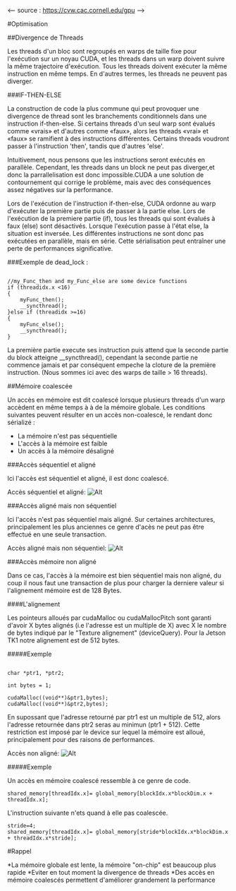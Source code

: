 <-- source : https://cvw.cac.cornell.edu/gpu -->

#Optimisation

##Divergence de Threads

Les threads d'un bloc sont regroupés en warps de taille fixe pour l'exécution sur un noyau CUDA, et les threads dans un warp doivent suivre la même trajectoire d'exécution. Tous les threads doivent exécuter la même instruction en même temps. En d'autres termes, les threads ne peuvent pas diverger.

###IF-THEN-ELSE


La construction de code la plus commune qui peut provoquer une divergence de thread sont les branchements conditionnels dans une instruction if-then-else. Si certains threads d'un seul warp sont évalués comme «vrais» et d'autres comme «faux», alors les threads «vrai» et «faux» se ramifient à des instructions différentes. Certains threads voudront passer à l'instruction 'then', tandis que d'autres 'else'.

Intuitivement, nous pensons que les instructions seront exécutés en parallèle. Cependant, les threads dans un block ne peut pas diverger,et donc la parrallelisation est donc impossible.CUDA a une solution de contournement qui corrige le problème, mais avec des conséquences assez négatives sur la performance.

Lors de l'exécution de l'instruction if-then-else, CUDA ordonne au warp d'exécuter la première partie puis de passer à la partie else. Lors de l'exécution de la premiere partie (if), tous les threads qui sont évalués à faux (else) sont désactivés. Lorsque l'exécution passe à l'état else, la situation est inversée. Les différentes instructions ne sont donc pas exécutées en parallèle, mais en série. Cette sérialisation peut entraîner une perte de performances significative.


###Exemple de dead_lock :

~~~~

//my_Func_then and my_Func_else are some device functions
if (threadidx.x <16)
{
	myFunc_then();
	__syncthread();
}else if (threadidx >=16)
{
	myFunc_else();
	__syncthread();
}

~~~~

La première partie execute ses instruction puis attend que la seconde partie du block atteigne __syncthread(), cependant la seconde partie ne commence jamais et par conséquent empeche la cloture de la première instruction. (Nous sommes ici avec des warps de taille > 16 threads).


##Mémoire coalescée

Un accès en mémoire est dit coalescé lorsque plusieurs threads d'un warp accèdent en même temps à à de la mémoire globale.
Les conditions suivantes peuvent résulter en un accès non-coalescé, le rendant donc sérializé :

* La mémoire n'est pas séquentielle
* L'accès à la mémoire est faible
* Un accès à la mémoire désaligné

###Accès séquentiel et aligné

Ici l'accès est séquentiel et aligné, il est donc coalescé.

Accès séquentiel et aligné: ![Alt](/img/asa.png "Accès séquentiel et aligné")	


###Accès aligné mais non séquentiel

Ici l'accès n'est pas séquentiel mais aligné. Sur certaines architectures, principalement les plus anciennes ce genre d'acès ne peut pas être effectué en une seule transaction.

Accès aligné mais non séquentiel: ![Alt](/img/nca.png "Accès aligné mais non séquentiel")

###Accès mémoire non aligné

Dans ce cas, l'accès à la mémoire est bien séquentiel mais non aligné, du coup il nous faut une transaction de plus pour charger la derniere valeur si l'alignement mémoire est de 128 Bytes.

####L'alignement 

Les pointeurs alloués par cudaMalloc ou cudaMallocPitch sont garanti d'avoir X bytes alignés (i.e l'adresse est un multiple de X) avec X le nombre de bytes indiqué par le "Texture alignement" (deviceQuery). Pour la Jetson TK1 notre alignement est de 512 bytes.

#####Exemple

~~~~

char *ptr1, *ptr2;

int bytes = 1;

cudaMalloc((void**)&ptr1,bytes);
cudaMalloc((void**)&ptr2,bytes);

~~~~

En supossant que l'adresse retourné par ptr1 est un multiple de 512, alors l'adresse retournée dans ptr2 seras au minimun (ptr1 + 512).
Cette restriction est imposé par le device sur lequel la mémoire est alloué, principalement pour des raisons de performances.





Accès non aligné: ![Alt](/img/uma.png "Accès non aligné")


#####Exemple

Un accès en mémoire coalescé ressemble à ce genre de code. 
~~~~
shared_memory[threadIdx.x]= global_memory[blockIdx.x*blockDim.x + threadIdx.x];
~~~~
L'instruction suivante n'ets quand à elle pas coalescée.
~~~~
stride=4;
shared_memory[threadIdx.x]= global_memory[stride*blockIdx.x*blockDim.x + threadIdx.x*stride];
~~~~









#Rappel

*La mémoire globale est lente, la mémoire "on-chip" est beaucoup plus rapide
*Eviter en tout moment la divergence de threads
*Des accès en mémoire coalescés permettent d'améliorer grandement la performance 














